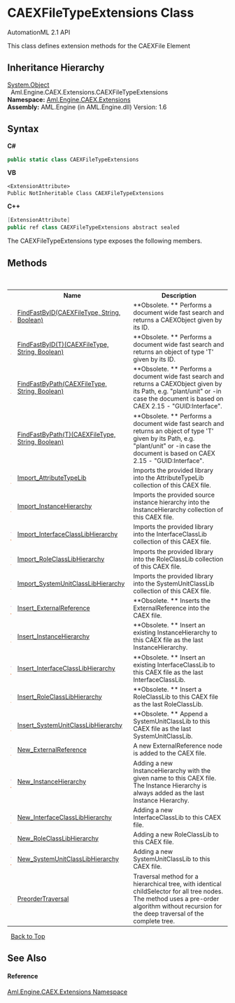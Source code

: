 # CAEXFileTypeExtensions Class
AutomationML 2.1 API 

This class defines extension methods for the CAEXFile Element


## Inheritance Hierarchy
<a href="https://docs.microsoft.com/dotnet/api/system.object" target="_parent" rel="noopener noreferrer">System.Object</a><br />&nbsp;&nbsp;Aml.Engine.CAEX.Extensions.CAEXFileTypeExtensions<br />
**Namespace:**&nbsp;<a href="N_Aml_Engine_CAEX_Extensions">Aml.Engine.CAEX.Extensions</a><br />**Assembly:**&nbsp;AML.Engine (in AML.Engine.dll) Version: 1.6

## Syntax

**C#**<br />
``` C#
public static class CAEXFileTypeExtensions
```

**VB**<br />
``` VB
<ExtensionAttribute>
Public NotInheritable Class CAEXFileTypeExtensions
```

**C++**<br />
``` C++
[ExtensionAttribute]
public ref class CAEXFileTypeExtensions abstract sealed
```

The CAEXFileTypeExtensions type exposes the following members.


## Methods
&nbsp;<table><tr><th></th><th>Name</th><th>Description</th></tr><tr><td>![Public method](media/pubmethod.gif "Public method")![Static member](media/static.gif "Static member")</td><td><a href="M_Aml_Engine_CAEX_Extensions_CAEXFileTypeExtensions_FindFastByID">FindFastByID(CAEXFileType, String, Boolean)</a></td><td> **Obsolete. **
Performs a document wide fast search and returns a CAEXObject given by its ID.</td></tr><tr><td>![Public method](media/pubmethod.gif "Public method")![Static member](media/static.gif "Static member")</td><td><a href="M_Aml_Engine_CAEX_Extensions_CAEXFileTypeExtensions_FindFastByID__1">FindFastByID(T)(CAEXFileType, String, Boolean)</a></td><td> **Obsolete. **
Performs a document wide fast search and returns an object of type 'T' given by its ID.</td></tr><tr><td>![Public method](media/pubmethod.gif "Public method")![Static member](media/static.gif "Static member")</td><td><a href="M_Aml_Engine_CAEX_Extensions_CAEXFileTypeExtensions_FindFastByPath">FindFastByPath(CAEXFileType, String, Boolean)</a></td><td> **Obsolete. **
Performs a document wide fast search and returns a CAEXObject given by its Path, e.g. "plant/unit" or -in case the document is based on CAEX 2.15 - "GUID:Interface".</td></tr><tr><td>![Public method](media/pubmethod.gif "Public method")![Static member](media/static.gif "Static member")</td><td><a href="M_Aml_Engine_CAEX_Extensions_CAEXFileTypeExtensions_FindFastByPath__1">FindFastByPath(T)(CAEXFileType, String, Boolean)</a></td><td> **Obsolete. **
Performs a document wide fast search and returns an object of type 'T' given by its Path, e.g. "plant/unit" or -in case the document is based on CAEX 2.15 - "GUID:Interface".</td></tr><tr><td>![Public method](media/pubmethod.gif "Public method")![Static member](media/static.gif "Static member")</td><td><a href="M_Aml_Engine_CAEX_Extensions_CAEXFileTypeExtensions_Import_AttributeTypeLib">Import_AttributeTypeLib</a></td><td>
Imports the provided library into the AttributeTypeLib collection of this CAEX file.</td></tr><tr><td>![Public method](media/pubmethod.gif "Public method")![Static member](media/static.gif "Static member")</td><td><a href="M_Aml_Engine_CAEX_Extensions_CAEXFileTypeExtensions_Import_InstanceHierarchy">Import_InstanceHierarchy</a></td><td>
Imports the provided source instance hierarchy into the InstanceHierarchy collection of this CAEX file.</td></tr><tr><td>![Public method](media/pubmethod.gif "Public method")![Static member](media/static.gif "Static member")</td><td><a href="M_Aml_Engine_CAEX_Extensions_CAEXFileTypeExtensions_Import_InterfaceClassLibHierarchy">Import_InterfaceClassLibHierarchy</a></td><td>
Imports the provided library into the InterfaceClassLib collection of this CAEX file.</td></tr><tr><td>![Public method](media/pubmethod.gif "Public method")![Static member](media/static.gif "Static member")</td><td><a href="M_Aml_Engine_CAEX_Extensions_CAEXFileTypeExtensions_Import_RoleClassLibHierarchy">Import_RoleClassLibHierarchy</a></td><td>
Imports the provided library into the RoleClassLib collection of this CAEX file.</td></tr><tr><td>![Public method](media/pubmethod.gif "Public method")![Static member](media/static.gif "Static member")</td><td><a href="M_Aml_Engine_CAEX_Extensions_CAEXFileTypeExtensions_Import_SystemUnitClassLibHierarchy">Import_SystemUnitClassLibHierarchy</a></td><td>
Imports the provided library into the SystemUnitClassLib collection of this CAEX file.</td></tr><tr><td>![Public method](media/pubmethod.gif "Public method")![Static member](media/static.gif "Static member")</td><td><a href="M_Aml_Engine_CAEX_Extensions_CAEXFileTypeExtensions_Insert_ExternalReference">Insert_ExternalReference</a></td><td> **Obsolete. **
Inserts the ExternalReference into the CAEX file.</td></tr><tr><td>![Public method](media/pubmethod.gif "Public method")![Static member](media/static.gif "Static member")</td><td><a href="M_Aml_Engine_CAEX_Extensions_CAEXFileTypeExtensions_Insert_InstanceHierarchy">Insert_InstanceHierarchy</a></td><td> **Obsolete. **
Insert an existing InstanceHierarchy to this CAEX file as the last InstanceHierarchy.</td></tr><tr><td>![Public method](media/pubmethod.gif "Public method")![Static member](media/static.gif "Static member")</td><td><a href="M_Aml_Engine_CAEX_Extensions_CAEXFileTypeExtensions_Insert_InterfaceClassLibHierarchy">Insert_InterfaceClassLibHierarchy</a></td><td> **Obsolete. **
Insert an existing InterfaceClassLib to this CAEX file as the last InterfaceClassLib.</td></tr><tr><td>![Public method](media/pubmethod.gif "Public method")![Static member](media/static.gif "Static member")</td><td><a href="M_Aml_Engine_CAEX_Extensions_CAEXFileTypeExtensions_Insert_RoleClassLibHierarchy">Insert_RoleClassLibHierarchy</a></td><td> **Obsolete. **
Insert a RoleClassLib to this CAEX file as the last RoleClassLib.</td></tr><tr><td>![Public method](media/pubmethod.gif "Public method")![Static member](media/static.gif "Static member")</td><td><a href="M_Aml_Engine_CAEX_Extensions_CAEXFileTypeExtensions_Insert_SystemUnitClassLibHierarchy">Insert_SystemUnitClassLibHierarchy</a></td><td> **Obsolete. **
Append a SystemUnitClassLib to this CAEX file as the last SystemUnitClassLib.</td></tr><tr><td>![Public method](media/pubmethod.gif "Public method")![Static member](media/static.gif "Static member")</td><td><a href="M_Aml_Engine_CAEX_Extensions_CAEXFileTypeExtensions_New_ExternalReference">New_ExternalReference</a></td><td>
A new ExternalReference node is added to the CAEX file.</td></tr><tr><td>![Public method](media/pubmethod.gif "Public method")![Static member](media/static.gif "Static member")</td><td><a href="M_Aml_Engine_CAEX_Extensions_CAEXFileTypeExtensions_New_InstanceHierarchy">New_InstanceHierarchy</a></td><td>
Adding a new InstanceHierarchy with the given name to this CAEX file. The Instance Hierarchy is always added as the last Instance Hierarchy.</td></tr><tr><td>![Public method](media/pubmethod.gif "Public method")![Static member](media/static.gif "Static member")</td><td><a href="M_Aml_Engine_CAEX_Extensions_CAEXFileTypeExtensions_New_InterfaceClassLibHierarchy">New_InterfaceClassLibHierarchy</a></td><td>
Adding a new InterfaceClassLib to this CAEX file.</td></tr><tr><td>![Public method](media/pubmethod.gif "Public method")![Static member](media/static.gif "Static member")</td><td><a href="M_Aml_Engine_CAEX_Extensions_CAEXFileTypeExtensions_New_RoleClassLibHierarchy">New_RoleClassLibHierarchy</a></td><td>
Adding a new RoleClassLib to this CAEX file.</td></tr><tr><td>![Public method](media/pubmethod.gif "Public method")![Static member](media/static.gif "Static member")</td><td><a href="M_Aml_Engine_CAEX_Extensions_CAEXFileTypeExtensions_New_SystemUnitClassLibHierarchy">New_SystemUnitClassLibHierarchy</a></td><td>
Adding a new SystemUnitClassLib to this CAEX file.</td></tr><tr><td>![Public method](media/pubmethod.gif "Public method")![Static member](media/static.gif "Static member")</td><td><a href="M_Aml_Engine_CAEX_Extensions_CAEXFileTypeExtensions_PreorderTraversal">PreorderTraversal</a></td><td>
Traversal method for a hierarchical tree, with identical childSelector for all tree nodes. The method uses a pre-order algorithm without recursion for the deep traversal of the complete tree.</td></tr></table>&nbsp;
<a href="#caexfiletypeextensions-class">Back to Top</a>

## See Also


#### Reference
<a href="N_Aml_Engine_CAEX_Extensions">Aml.Engine.CAEX.Extensions Namespace</a><br />